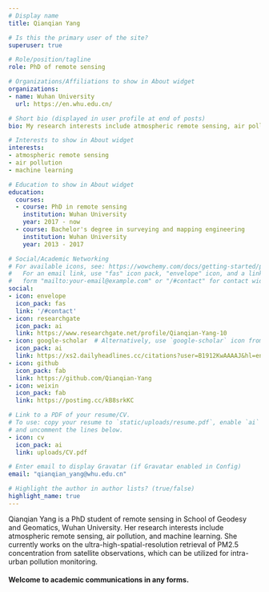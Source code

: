 ```yaml
---
# Display name
title: Qianqian Yang

# Is this the primary user of the site?
superuser: true

# Role/position/tagline
role: PhD of remote sensing

# Organizations/Affiliations to show in About widget
organizations:
- name: Wuhan University
  url: https://en.whu.edu.cn/

# Short bio (displayed in user profile at end of posts)
bio: My research interests include atmospheric remote sensing, air pollution, machine learning.

# Interests to show in About widget
interests:
- atmospheric remote sensing
- air pollution
- machine learning

# Education to show in About widget
education:
  courses:
  - course: PhD in remote sensing
    institution: Wuhan University
    year: 2017 - now
  - course: Bachelor's degree in surveying and mapping engineering
    institution: Wuhan University
    year: 2013 - 2017

# Social/Academic Networking
# For available icons, see: https://wowchemy.com/docs/getting-started/page-builder/#icons
#   For an email link, use "fas" icon pack, "envelope" icon, and a link in the
#   form "mailto:your-email@example.com" or "/#contact" for contact widget.
social:
- icon: envelope
  icon_pack: fas
  link: '/#contact'
- icon: researchgate
  icon_pack: ai
  link: https://www.researchgate.net/profile/Qianqian-Yang-10
- icon: google-scholar  # Alternatively, use `google-scholar` icon from `ai` icon pack
  icon_pack: ai
  link: https://xs2.dailyheadlines.cc/citations?user=B1912KwAAAAJ&hl=en&oi=ao
- icon: github
  icon_pack: fab
  link: https://github.com/Qianqian-Yang
- icon: weixin
  icon_pack: fab
  link: https://postimg.cc/kB8srkKC

# Link to a PDF of your resume/CV.
# To use: copy your resume to `static/uploads/resume.pdf`, enable `ai` icons in `params.toml`, 
# and uncomment the lines below.
- icon: cv
  icon_pack: ai
  link: uploads/CV.pdf

# Enter email to display Gravatar (if Gravatar enabled in Config)
email: "qianqian_yang@whu.edu.cn"

# Highlight the author in author lists? (true/false)
highlight_name: true
---
```


Qianqian Yang is a PhD student of remote sensing in School of Geodesy and Geomatics, Wuhan University. Her research interests include atmospheric remote sensing, air pollution, and machine learning. She currently works on the ultra-high-spatial-resolution retrieval of PM2.5 concentration from satellite observations, which can be utilized for intra-urban pollution monitoring. 

#### Welcome to academic communications in any forms.

